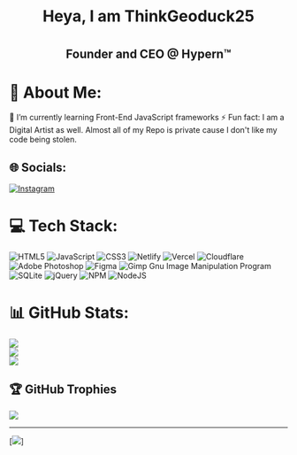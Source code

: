 <h1 align="center">Heya, I am ThinkGeoduck25<h1 align="center">
  <h2 align="center">Founder and CEO @ Hypern™<h1 align="center">

# 💫 About Me:
🌱 I’m currently learning Front-End JavaScript frameworks
⚡ Fun fact: I am a Digital Artist as well.
Almost all of my Repo is private cause I don't like my code being stolen.


## 🌐 Socials:
[![Instagram](https://img.shields.io/badge/Instagram-%23E4405F.svg?logo=Instagram&logoColor=white)](https://instagram.com/thinkgeoduck25) 

# 💻 Tech Stack:
![HTML5](https://img.shields.io/badge/html5-%23E34F26.svg?style=for-the-badge&logo=html5&logoColor=white) ![JavaScript](https://img.shields.io/badge/javascript-%23323330.svg?style=for-the-badge&logo=javascript&logoColor=%23F7DF1E) ![CSS3](https://img.shields.io/badge/css3-%231572B6.svg?style=for-the-badge&logo=css3&logoColor=white) ![Netlify](https://img.shields.io/badge/netlify-%23000000.svg?style=for-the-badge&logo=netlify&logoColor=#00C7B7) ![Vercel](https://img.shields.io/badge/vercel-%23000000.svg?style=for-the-badge&logo=vercel&logoColor=white) ![Cloudflare](https://img.shields.io/badge/Cloudflare-F38020?style=for-the-badge&logo=Cloudflare&logoColor=white) ![Adobe Photoshop](https://img.shields.io/badge/adobephotoshop-%2331A8FF.svg?style=for-the-badge&logo=adobephotoshop&logoColor=white) 	![Figma](https://img.shields.io/badge/figma-%23F24E1E.svg?style=for-the-badge&logo=figma&logoColor=white) ![Gimp Gnu Image Manipulation Program](https://img.shields.io/badge/Gimp-657D8B?style=for-the-badge&logo=gimp&logoColor=FFFFFF) ![SQLite](https://img.shields.io/badge/sqlite-%2307405e.svg?style=for-the-badge&logo=sqlite&logoColor=white) ![jQuery](https://img.shields.io/badge/jquery-%230769AD.svg?style=for-the-badge&logo=jquery&logoColor=white) ![NPM](https://img.shields.io/badge/NPM-%23000000.svg?style=for-the-badge&logo=npm&logoColor=white) ![NodeJS](https://img.shields.io/badge/node.js-6DA55F?style=for-the-badge&logo=node.js&logoColor=white)
# 📊 GitHub Stats:
![](https://github-readme-stats.vercel.app/api?username=thinkgeoduck&theme=midnight-purple&hide_border=false&include_all_commits=true&count_private=true)<br/>
![](https://github-readme-streak-stats.herokuapp.com/?user=thinkgeoduck&theme=midnight-purple&hide_border=false)<br/>
![](https://github-readme-stats.vercel.app/api/top-langs/?username=thinkgeoduck&theme=midnight-purple&hide_border=false&include_all_commits=true&count_private=true&layout=compact)

## 🏆 GitHub Trophies
![](https://github-profile-trophy.vercel.app/?username=thinkgeoduck&theme=darkhub&no-frame=true&no-bg=true&margin-w=4)

---
[![](https://visitcount.itsvg.in/api?id=thinkgeoduck&icon=7&color=3)]
